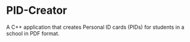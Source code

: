 # PID-Creator
A C++ application that creates Personal ID cards (PIDs) for students in a school in PDF format.
